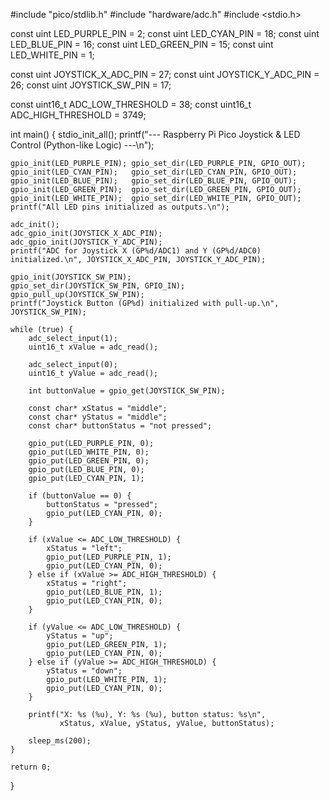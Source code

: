 #include "pico/stdlib.h"
#include "hardware/adc.h"
#include <stdio.h>

const uint LED_PURPLE_PIN = 2;
const uint LED_CYAN_PIN   = 18;
const uint LED_BLUE_PIN   = 16;
const uint LED_GREEN_PIN  = 15;
const uint LED_WHITE_PIN  = 1;

const uint JOYSTICK_X_ADC_PIN = 27;
const uint JOYSTICK_Y_ADC_PIN = 26;
const uint JOYSTICK_SW_PIN    = 17;

const uint16_t ADC_LOW_THRESHOLD  = 38;
const uint16_t ADC_HIGH_THRESHOLD = 3749;

int main() {
    stdio_init_all();
    printf("--- Raspberry Pi Pico Joystick & LED Control (Python-like Logic) ---\n");

    gpio_init(LED_PURPLE_PIN); gpio_set_dir(LED_PURPLE_PIN, GPIO_OUT);
    gpio_init(LED_CYAN_PIN);   gpio_set_dir(LED_CYAN_PIN, GPIO_OUT);
    gpio_init(LED_BLUE_PIN);   gpio_set_dir(LED_BLUE_PIN, GPIO_OUT);
    gpio_init(LED_GREEN_PIN);  gpio_set_dir(LED_GREEN_PIN, GPIO_OUT);
    gpio_init(LED_WHITE_PIN);  gpio_set_dir(LED_WHITE_PIN, GPIO_OUT);
    printf("All LED pins initialized as outputs.\n");

    adc_init();
    adc_gpio_init(JOYSTICK_X_ADC_PIN);
    adc_gpio_init(JOYSTICK_Y_ADC_PIN);
    printf("ADC for Joystick X (GP%d/ADC1) and Y (GP%d/ADC0) initialized.\n", JOYSTICK_X_ADC_PIN, JOYSTICK_Y_ADC_PIN);

    gpio_init(JOYSTICK_SW_PIN);
    gpio_set_dir(JOYSTICK_SW_PIN, GPIO_IN);
    gpio_pull_up(JOYSTICK_SW_PIN);
    printf("Joystick Button (GP%d) initialized with pull-up.\n", JOYSTICK_SW_PIN);

    while (true) {
        adc_select_input(1);
        uint16_t xValue = adc_read();

        adc_select_input(0);
        uint16_t yValue = adc_read();

        int buttonValue = gpio_get(JOYSTICK_SW_PIN);

        const char* xStatus = "middle";
        const char* yStatus = "middle";
        const char* buttonStatus = "not pressed";

        gpio_put(LED_PURPLE_PIN, 0);
        gpio_put(LED_WHITE_PIN, 0);
        gpio_put(LED_GREEN_PIN, 0);
        gpio_put(LED_BLUE_PIN, 0);
        gpio_put(LED_CYAN_PIN, 1);

        if (buttonValue == 0) {
            buttonStatus = "pressed";
            gpio_put(LED_CYAN_PIN, 0);
        }

        if (xValue <= ADC_LOW_THRESHOLD) {
            xStatus = "left";
            gpio_put(LED_PURPLE_PIN, 1);
            gpio_put(LED_CYAN_PIN, 0);
        } else if (xValue >= ADC_HIGH_THRESHOLD) {
            xStatus = "right";
            gpio_put(LED_BLUE_PIN, 1);
            gpio_put(LED_CYAN_PIN, 0);
        }

        if (yValue <= ADC_LOW_THRESHOLD) {
            yStatus = "up";
            gpio_put(LED_GREEN_PIN, 1);
            gpio_put(LED_CYAN_PIN, 0);
        } else if (yValue >= ADC_HIGH_THRESHOLD) {
            yStatus = "down";
            gpio_put(LED_WHITE_PIN, 1);
            gpio_put(LED_CYAN_PIN, 0);
        }

        printf("X: %s (%u), Y: %s (%u), button status: %s\n",
               xStatus, xValue, yStatus, yValue, buttonStatus);

        sleep_ms(200);
    }

    return 0;
}
